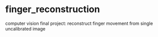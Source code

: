 # finger_reconstruction
computer vision final project: reconstruct finger movement from single uncalibrated image
